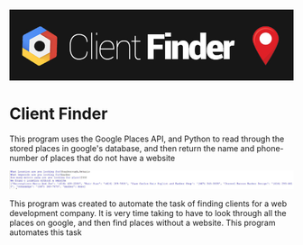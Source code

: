<p align="center">
  </br>
  <img src="ClientFinder.jpg"/>
</p>

# Client Finder
<p> This program uses the Google Places API, and Python to read through the stored places in google's database, and then return the name and phone-number of places that do not have a website </p>

<img src = "ClientFinderImg.JPG"> </img>

<p> This program was created to automate the task of finding clients for a web development company. It is very time taking to have to look through all the places on google, and then find places without a website. This program automates this task </p>
